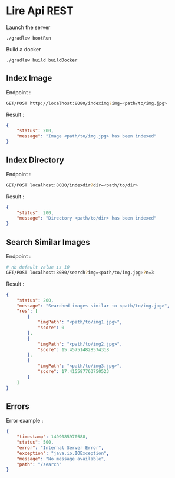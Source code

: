 # Lire Api REST

Launch the server
```bash
./gradlew bootRun
```

Build a docker
```
./gradlew build buildDocker
```

## Index Image

Endpoint :
```bash
GET/POST http://localhost:8080/indeximg?img=<path/to/img.jpg>
```

Result :
```json
{
    "status": 200,
    "message": "Image <path/to/img.jpg> has been indexed"
}
```

## Index Directory

Endpoint :
```bash
GET/POST localhost:8080/indexdir?dir=<path/to/dir>
```
Result :
```json
{
    "status": 200,
    "message": "Directory <path/to/dir> has been indexed"
}
```

## Search Similar Images

Endpoint :
```bash
# nb default value is 10
GET/POST localhost:8080/search?img=<path/to/img.jpg>?n=3
```

Result :
```json
{
    "status": 200,
    "message": "Searched images similar to <path/to/img.jpg>",
    "res": [
        {
            "imgPath": "<path/to/img1.jpg>",
            "score": 0
        },
        {
            "imgPath": "<path/to/img2.jpg>",
            "score": 15.457514828574318
        },
        {
            "imgPath": "<path/to/img3.jpg>",
            "score": 17.415587763750523
        }
    ]
}
```

## Errors

Error example :
```json
{
    "timestamp": 1499085970588,
    "status": 500,
    "error": "Internal Server Error",
    "exception": "java.io.IOException",
    "message": "No message available",
    "path": "/search"
}
```
